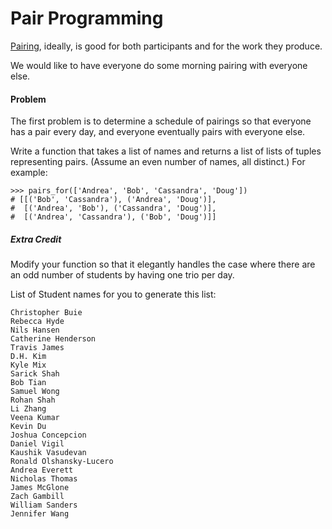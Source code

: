 # Pair Programming

[Pairing](http://www.wikihow.com/Pair-Program), ideally, is good for both participants and for the work they produce.

We would like to have everyone do some morning pairing with everyone else.


#### Problem

The first problem is to determine a schedule of pairings so that everyone has a pair every day, and everyone eventually pairs with everyone else.

Write a function that takes a list of names and returns a list of lists of tuples representing pairs. (Assume an even number of names, all distinct.) For example:

```
>>> pairs_for(['Andrea', 'Bob', 'Cassandra', 'Doug'])
# [[('Bob', 'Cassandra'), ('Andrea', 'Doug')],
#  [('Andrea', 'Bob'), ('Cassandra', 'Doug')],
#  [('Andrea', 'Cassandra'), ('Bob', 'Doug')]]
```

##### Extra Credit

Modify your function so that it elegantly handles the case where there are an odd number of students by having one trio per day.

List of Student names for you to generate this list:
```
Christopher Buie
Rebecca Hyde
Nils Hansen
Catherine Henderson
Travis James
D.H. Kim
Kyle Mix
Sarick Shah
Bob Tian
Samuel Wong
Rohan Shah
Li Zhang
Veena Kumar
Kevin Du
Joshua Concepcion
Daniel Vigil
Kaushik Vasudevan
Ronald Olshansky-Lucero
Andrea Everett
Nicholas Thomas
James McGlone
Zach Gambill
William Sanders
Jennifer Wang
```
